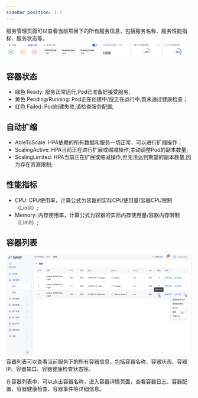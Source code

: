 ```yaml
---
sidebar_position: 1.3
---
```

服务管理页面可以查看当前项目下的所有服务信息，包括服务名称、服务性能指标、服务状态等。
![alt text](image-13.png)
## 容器状态
* 绿色 Ready: 服务正常运行,Pod已准备好接受服务;
* 黄色 Pending/Running: Pod正在创建中/或正在运行中,暂未通过健康检查；
* 红色 Failed: Pod创建失败,请检查服务配置;


## 自动扩缩
* AbleToScale:  HPA依赖的所有数据和服务一切正常，可以进行扩缩操作；
* ScalingActive: HPA当前正在进行扩展或缩减操作,主动调整Pod的副本数量;
* ScalingLimited: HPA当前正在扩展或缩减操作,但无法达到期望的副本数量,因为存在资源限制;

## 性能指标
* CPU: CPU使用率，计算公式为容器的实际CPU使用量/容器CPU限制（Limit）;
* Memory: 内存使用率，计算公式为容器的实际内存使用量/容器内存限制（Limit）;


##  容器列表
![alt text](image-3.png)
容器列表可以查看当前服务下的所有容器信息，包括容器名称、容器状态、容器IP、容器端口、容器健康检查状态等。

在容器列表中，可以点击容器名称，进入容器详情页面，查看容器日志、容器配置、容器健康检查、容器事件等详细信息。